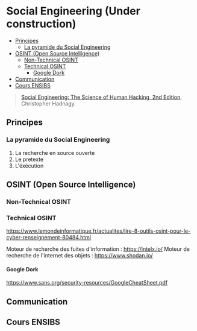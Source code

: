 # Social Engineering (Under construction)

- [Principes](#principes)
  - [La pyramide du Social Engineering](#la-pyramide-du-social-engineering)
- [OSINT (Open Source Intelligence)](#osint-open-source-intelligence)
  - [Non-Technical OSINT](#non-technical-osint)
  - [Technical OSINT](#technical-osint)
    - [Google Dork](#google-dork)
- [Communication](#communication)
- [Cours ENSIBS](#cours-ensibs)

> [Social Engineering: The Science of Human Hacking, 2nd Edition](https://www.chasse-aux-livres.fr/prix/111943338X/social-engineering-hadnagy), Christopher Hadnagy.

## Principes

### La pyramide du Social Engineering

1. La recherche en source ouverte
2. Le pretexte
3. L'éxécution

## OSINT (Open Source Intelligence)

### Non-Technical OSINT


### Technical OSINT

https://www.lemondeinformatique.fr/actualites/lire-8-outils-osint-pour-le-cyber-renseignement-80484.html

Moteur de recherche des fuites d'information : https://intelx.io/
Moteur de recherche de l'internet des objets : https://www.shodan.io/

#### Google Dork

https://www.sans.org/security-resources/GoogleCheatSheet.pdf

## Communication


## Cours ENSIBS
